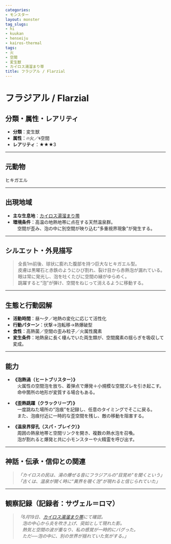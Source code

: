 ```yaml
---
categories:
- モンスター
layout: monster
tag_slugs:
- hi
- kuukan
- henseiju
- kairos-thermal
tags:
- 火
- 空間
- 変生獣
- カイロス湯溜まり帯
title: フラジアル / Flarzial
---
```


# フラジアル / Flarzial

## 分類・属性・レアリティ

* **分類**：変生獣  
* **属性**：🔥火／🌀空間  
* **レアリティ**：★★★3

---

## 元動物

ヒキガエル

---

## 出現地域

* **主な生息地**：[カイロス湯溜まり帯](../place/kairos_thermal.md)  
* **環境条件**：高温の地熱地帯に点在する天然温泉群。  
　空間が歪み、泡の中に別空間が映り込む“多重視界現象”が発生する。

---

## シルエット・外見描写

> 全長1m前後、球状に膨れた腹部を持つ巨大なヒキガエル型。  
> 皮膚は黒曜石と赤鉄のようにひび割れ、裂け目から赤熱泡が漏れている。  
> 眼は常に発光し、泡を吐くたびに空間の縁がゆらめく。  
> 跳躍すると“泡”が弾け、空間をねじって消えるように移動する。

---

## 生態と行動図解

* **活動時間**：昼～夕／地熱の変化に応じて活性化  
* **行動パターン**：伏撃→泡転移→熱爆破型  
* **食性**：高熱菌／空間の歪み粒子／火属性魔素  
* **変生条件**：地熱泉に長く棲んでいた両生類が、空間魔素の揺らぎを吸収して変成。

---

## 能力

* **《泡熱渦（ヒートブリスター）》**  
　火属性の空間泡を放ち、着弾点で爆発＋小規模な空間ズレを引き起こす。  
　命中箇所の地形が変質する場合もある。

* **《歪熱跳躍（クラックリープ）》**  
　一度跳ねた場所の“泡痕”を記録し、任意のタイミングでそこに戻る。  
　また、泡痕付近に一時的な歪空間を残し、敵の移動を阻害する。

* **《温泉界穿孔（スパ・ブレイク）》**  
　周囲の熱泉地帯と空間リンクを開き、複数の熱水泡を召喚。  
　泡が割れると爆発と共に小モンスターや火精霊を呼び出す。

---

## 神話・伝承・信仰との関連

> *「カイロスの民は、湯の爆ぜる音にフラジアルの“目覚め”を聞くという」*  
> *「古くは、温泉が開く時に“異界を覗く泡”が現れると信じられていた」*

---

## 観察記録（記録者：サヴェル＝ロマ）

> *「6月19日、[カイロス湯溜まり帯](../place/kairos_thermal.md)にて確認。  
　泡の中心から炎を吹き上げ、突如として現れた影。  
　熱気と空間の波が重なり、私の感覚が一時的にバグった。  
　ただ──泡の中に、別の世界が揺れていた気がする。」*